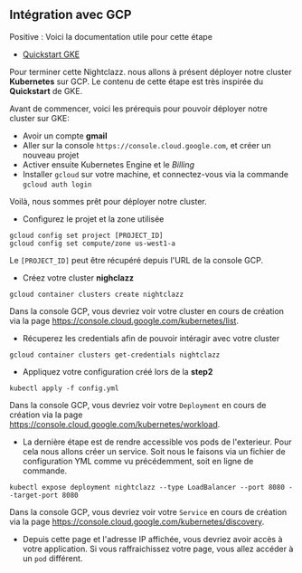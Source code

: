 ## Intégration avec GCP

Positive
: Voici la documentation utile pour cette étape

- [Quickstart GKE](https://cloud.google.com/kubernetes-engine/docs/quickstart)

Pour terminer cette Nightclazz. nous allons à présent déployer notre cluster **Kubernetes** sur GCP. Le contenu de cette étape est très inspirée du **Quickstart** de GKE.

Avant de commencer, voici les prérequis pour pouvoir déployer notre cluster sur GKE:

- Avoir un compte **gmail**
- Aller sur la console `https://console.cloud.google.com`, et créer un nouveau projet
- Activer ensuite Kubernetes Engine et le _Billing_
- Installer `gcloud` sur votre machine, et connectez-vous via la commande `gcloud auth login`

Voilà, nous sommes prêt pour déployer notre cluster.

- Configurez le projet et la zone utilisée

```shell
gcloud config set project [PROJECT_ID]
gcloud config set compute/zone us-west1-a
```

Le `[PROJECT_ID]` peut être récupéré depuis l'URL de la console GCP.

- Créez votre cluster **nighclazz**

```shell
gcloud container clusters create nightclazz
```

Dans la console GCP, vous devriez voir votre cluster en cours de création via la page https://console.cloud.google.com/kubernetes/list.

- Récuperez les credentials afin de pouvoir intéragir avec votre cluster

```shell
gcloud container clusters get-credentials nightclazz
```

- Appliquez votre configuration créé lors de la **step2**

```shell
kubectl apply -f config.yml
```

Dans la console GCP, vous devriez voir votre `Deployment` en cours de création via la page https://console.cloud.google.com/kubernetes/workload.

- La dernière étape est de rendre accessible vos pods de l'exterieur. Pour cela nous allons créer un service. Soit nous le faisons via un fichier de configuration YML comme vu précédemment, soit en ligne de commande.

```shell
kubectl expose deployment nightclazz --type LoadBalancer --port 8080 --target-port 8080
```

Dans la console GCP, vous devriez voir votre `Service` en cours de création via la page https://console.cloud.google.com/kubernetes/discovery.

- Depuis cette page et l'adresse IP affichée, vous devriez avoir accès à votre application. Si vous raffraichissez votre page, vous allez accéder à un `pod` différent.
